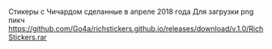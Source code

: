 Стикеры с Чичардом сделанные в апреле 2018 года 
Для загрузки png пикч https://github.com/Go4a/richstickers.github.io/releases/download/v.1.0/RichStickers.rar
